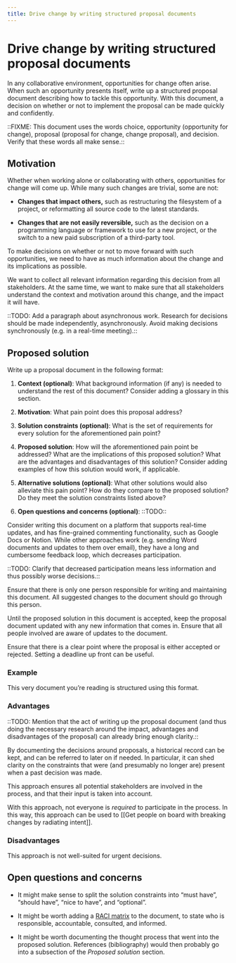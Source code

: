 ```yaml
---
title: Drive change by writing structured proposal documents
---
```


# Drive change by writing structured proposal documents
In any collaborative environment, opportunities for change often arise. When such an opportunity presents itself, write up a structured proposal document describing how to tackle this opportunity. With this document, a decision on whether or not to implement the proposal can be made quickly and confidently.

::FIXME: This document uses the words choice, opportunity (opportunity for change), proposal (proposal for change, change proposal), and decision. Verify that these words all make sense.::

## Motivation
Whether when working alone or collaborating with others, opportunities for change will come up. While many such changes are trivial, some are not:

* **Changes that impact others,** such as restructuring the filesystem of a project, or reformatting all source code to the latest standards.

* **Changes that are not easily reversible,** such as the decision on a programming language or framework to use for a new project, or the switch to a new paid subscription of a third-party tool.

To make decisions on whether or not to move forward with such opportunities, we need to have as much information about the change and its implications as possible.

We want to collect all relevant information regarding this decision from all stakeholders. At the same time, we want to make sure that all stakeholders understand the context and motivation around this change, and the impact it will have.

::TODO: Add a paragraph about asynchronous work. Research for decisions should be made independently, asynchronously. Avoid making decisions synchronously (e.g. in a real-time meeting).::

## Proposed solution
Write up a proposal document in the following format:

1. **Context (optional)**: What background information (if any) is needed to understand the rest of this document? Consider adding a glossary in this section.

2. **Motivation**: What pain point does this proposal address?

3. **Solution constraints (optional)**: What is the set of requirements for every solution for the aforementioned pain point?

4. **Proposed solution**: How will the aforementioned pain point be addressed? What are the implications of this proposed solution? What are the advantages and disadvantages of this solution? Consider adding examples of how this solution would work, if applicable.

5. **Alternative solutions (optional)**: What other solutions would also alleviate this pain point? How do they compare to the proposed solution? Do they meet the solution constraints listed above?

6. **Open questions and concerns (optional)**: ::TODO::

Consider writing this document on a platform that supports real-time updates, and has fine-grained commenting functionality, such as Google Docs or Notion. While other approaches work (e.g. sending Word documents and updates to them over email), they have a long and cumbersome feedback loop, which decreases participation.

::TODO: Clarify that decreased participation means less information and thus possibly worse decisions.::

Ensure that there is only one person responsible for writing and maintaining this document. All suggested changes to the document should go through this person.

Until the proposed solution in this document is accepted, keep the proposal document updated with any new information that comes in. Ensure that all people involved are aware of updates to the document.

Ensure that there is a clear point where the proposal is either accepted or rejected. Setting a deadline up front can be useful.

### Example
This very document you’re reading is structured using this format.

### Advantages
::TODO: Mention that the act of writing up the proposal document (and thus doing the necessary research around the impact, advantages and disadvantages of the proposal) can already bring enough clarity.::

By documenting the decisions around proposals, a historical record can be kept, and can be referred to later on if needed. In particular, it can shed clarity on the constraints that were (and presumably no longer are) present when a past decision was made.

This approach ensures all potential stakeholders are involved in the process, and that their input is taken into account.

With this approach, not everyone is *required* to participate in the process. In this way, this approach can be used to [[Get people on board with breaking changes by radiating intent]].

### Disadvantages
This approach is not well-suited for urgent decisions.

## Open questions and concerns
* It might make sense to split the solution constraints into “must have”, “should have”, “nice to have”, and “optional”.

* It might be worth adding a [RACI matrix](https://en.wikipedia.org/wiki/Responsibility_assignment_matrix) to the document, to state who is responsible, accountable, consulted, and informed.

* It might be worth documenting the thought process that went into the proposed solution. References (bibliography) would then probably go into a subsection of the *Proposed solution* section.